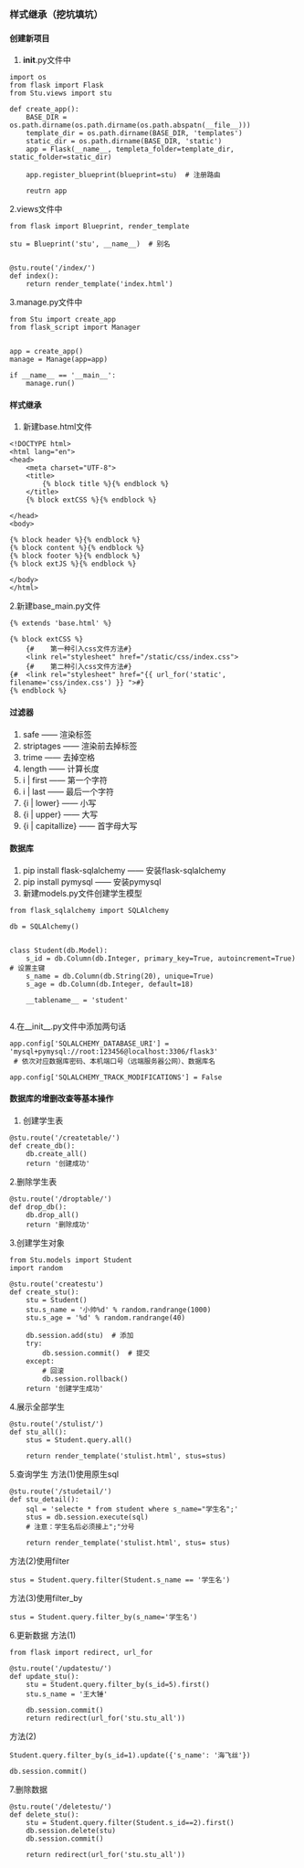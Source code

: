 ﻿### 样式继承（挖坑填坑）
#### 创建新项目
1. __init__.py文件中
```
import os
from flask import Flask
from Stu.views import stu

def create_app():
	BASE_DIR = os.path.dirname(os.path.dirname(os.path.abspatn(__file__)))
	template_dir = os.path.dirname(BASE_DIR, 'templates')
	static_dir = os.path.dirname(BASE_DIR, 'static')
	app = Flask(__name__, templeta_folder=template_dir, static_folder=static_dir)
	
	app.register_blueprint(blueprint=stu)  # 注册路由

	reutrn app
```
2.views文件中
```
from flask import Blueprint, render_template

stu = Blueprint('stu', __name__)  # 别名


@stu.route('/index/')
def index():
	return render_template('index.html')
```
3.manage.py文件中
```
from Stu import create_app
from flask_script import Manager


app = create_app()
manage = Manage(app=app)

if __name__ == '__main__':
    manage.run()
```
#### 样式继承
1. 新建base.html文件
```
<!DOCTYPE html>
<html lang="en">
<head>
    <meta charset="UTF-8">
    <title>
        {% block title %}{% endblock %}
    </title>
    {% block extCSS %}{% endblock %}

</head>
<body>

{% block header %}{% endblock %}
{% block content %}{% endblock %}
{% block footer %}{% endblock %}
{% block extJS %}{% endblock %}

</body>
</html>
```
2.新建base_main.py文件
```
{% extends 'base.html' %}

{% block extCSS %}
    {#    第一种引入css文件方法#}
    <link rel="stylesheet" href="/static/css/index.css">
    {#    第二种引入css文件方法#}
{#  <link rel="stylesheet" href="{{ url_for('static', filename='css/index.css') }} ">#}
{% endblock %}
```
#### 过滤器
1. safe —— 渲染标签
2. striptages —— 渲染前去掉标签
3. trime —— 去掉空格
4. length —— 计算长度
5. i | first —— 第一个字符
6. i | last —— 最后一个字符
7. {i | lower} —— 小写
8. {i | upper} —— 大写
9. {i | capitallize} —— 首字母大写

#### 数据库
1. pip install flask-sqlalchemy  —— 安装flask-sqlalchemy
2. pip install pymysql  ——  安装pymysql
3. 新建models.py文件创建学生模型
```
from flask_sqlalchemy import SQLAlchemy

db = SQLAlchemy()


class Student(db.Model):
	s_id = db.Column(db.Integer, primary_key=True, autoincrement=True)  # 设置主键
	s_name = db.Column(db.String(20), unique=True)
	s_age = db.Column(db.Integer, default=18)

	__tablename__ = 'student'
	
```
4.在__init__.py文件中添加两句话
```
app.config['SQLALCHEMY_DATABASE_URI'] = 'mysql+pymysql://root:123456@localhost:3306/flask3'
 # 依次对应数据库密码、本机端口号（远端服务器公网）、数据库名
 
app.config['SQLALCHEMY_TRACK_MODIFICATIONS'] = False
```

#### 数据库的增删改查等基本操作
1. 创建学生表
```
@stu.route('/createtable/')
def create_db():
	db.create_all()
	return '创建成功'
```

2.删除学生表
```
@stu.route('/droptable/')
def drop_db():
	db.drop_all()
	return '删除成功'
```
3.创建学生对象
```
from Stu.models import Student
import random

@stu.route('createstu')
def create_stu():
	stu = Student()
	stu.s_name = '小帅%d' % random.randrange(1000)
	stu.s_age = '%d' % random.randrange(40)

	db.session.add(stu)  # 添加
	try:
		db.session.commit()  # 提交
	except:
		# 回滚
		db.session.rollback()
	return '创建学生成功'
```

4.展示全部学生
```
@stu.route('/stulist/')
def stu_all():
	stus = Student.query.all()

	return render_template('stulist.html', stus=stus)
```

5.查询学生
  方法(1)使用原生sql
```
@stu.route('/studetail/')
def stu_detail():
	sql = 'selecte * from student where s_name="学生名";'
	stus = db.session.execute(sql)
	# 注意：学生名后必须接上";"分号

	return render_template('stulist.html', stus= stus)
```
方法(2)使用filter
```
stus = Student.query.filter(Student.s_name == '学生名')
```
方法(3)使用filter_by
```
stus = Student.query.filter_by(s_name='学生名')
```

6.更新数据
  方法(1)
```
from flask import redirect, url_for

@stu.route('/updatestu/')
def update_stu():
	stu = Student.query.filter_by(s_id=5).first()
    stu.s_name = '王大锤'

	db.session.commit()
	return redirect(url_for('stu.stu_all'))
```
方法(2)
```
Student.query.filter_by(s_id=1).update({'s_name': '海飞丝'})

db.session.commit()
```

7.删除数据
```
@stu.route('/deletestu/')
def delete_stu():
	stu = Student.query.filter(Student.s_id==2).first()
	db.session.delete(stu)
	db.session.commit()
	
	return redirect(url_for('stu.stu_all'))
```

